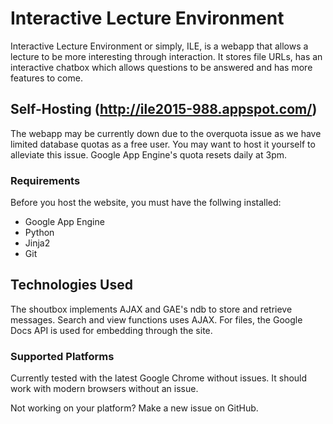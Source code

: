 # Interactive Lecture Environment
Interactive Lecture Environment or simply, ILE, is a webapp that allows a lecture to be more interesting through interaction. It stores file URLs, has an interactive chatbox which allows questions to be answered and has more features to come.

## Self-Hosting  (http://ile2015-988.appspot.com/)
The webapp may be currently down due to the overquota issue as we have limited database quotas as a free user. You may want to host it yourself to alleviate this issue. Google App Engine's quota resets daily at 3pm.

### Requirements
Before you host the website, you must have the follwing installed:
- Google App Engine
- Python
- Jinja2
- Git

## Technologies Used
The shoutbox implements AJAX and GAE's ndb to store and retrieve messages. Search and view functions uses AJAX. For files, the Google Docs API is used for embedding through the site.

### Supported Platforms
Currently tested with the latest Google Chrome without issues.
It should work with modern browsers without an issue.

Not working on your platform? Make a new issue on GitHub.
